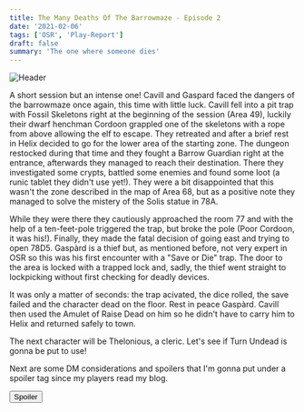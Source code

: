 ```yaml
---
title: The Many Deaths Of The Barrowmaze - Episode 2
date: '2021-02-06'
tags: ['OSR', 'Play-Report']
draft: false
summary: 'The one where someone dies'
---
```


![Header](https://i.imgur.com/aRisWjg.jpg)

A short session but an intense one! Cavill and Gaspard faced the dangers of the barrowmaze once again, this time with little luck. Cavill fell into a pit trap with Fossil Skeletons right at the beginning of the session (Area 49), luckily their dwarf henchman Cordoon grappled one of the skeletons with a rope from above allowing the elf to escape. They retreated and after a brief rest in Helix decided to go for the lower area of the starting zone. The dungeon restocked during that time and they fought a Barrow Guardian right at the entrance, afterwards they managed to reach their destination. There they investigated some crypts, battled some enemies and found some loot (a runic tablet they didn't use yet!). They were a bit disappointed that this wasn't the zone described in the map of Area 68, but as a positive note they managed to solve the mistery of the Solis statue in 78A.

While they were there they cautiously approached the room 77 and with the help of a ten-feet-pole triggered the trap, but broke the pole (Poor Cordoon, it was his!). Finally, they made the fatal decision of going east and trying to open 78D5. Gaspàrd is a thief but, as mentioned before, not very expert in OSR so this was his first encounter with a "Save or Die" trap. The door to the area is locked with a trapped lock and, sadly, the thief went straight to lockpicking without first checking for deadly devices.

It was only a matter of seconds: the trap acivated, the dice rolled, the save failed and the character dead on the floor. Rest in peace Gaspàrd. Cavill then used the Amulet of Raise Dead on him so he didn't have to carry him to Helix and returned safely to town.

The next character will be Thelonious, a cleric. Let's see if Turn Undead is gonna be put to use!

Next are some DM considerations and spoilers that I'm gonna put under a spoiler tag since my players read my blog.

<button title="Click to show/hide content" type="button" onclick="if(document.getElementById('spoiler') .style.display=='none') {document.getElementById('spoiler') .style.display=''}else{document.getElementById('spoiler') .style.display='none'}">Spoiler</button>

<div id="spoiler" style="display:none; background: #4a4a4a;
  border-left: 10px solid #ccc;
  margin: 1.5em 10px;
  padding: 0.5em 10px;">
First of all I still have to decide if I want saving rolls for traps or not. The first one got triggered and luckily it turned out to be a monster one, but it could've been a bottomles one! I'm not sure I like "gotcha" traps like that that don't even allow saves. 
<br>
Secondly I tweaked some of the restock numbers. I'm ok with the dungeon being alive and persistent, but if following the book RAW a lot of beginning zones become a "hack and slash" excercise of patience with little to no progress. For example I was supposed to have 4 restocked rooms instead of only one when they fought the guardian. That woul've meant half an hour with no progress.
<br>
They still haven't met the Mongrelmen properly and they're always like one door away from some meaningful roleplay but I hope they'll meet them soon. I never actually introduced them to proper faction play. 
<br>
And lastly a general consideration about the players. I found it really amusing to see how Cavell went inside the opened room even after Gaspàrd died, and wanted to even open the sarcophagus contained inside. That would've meant risking the entire adventure just for getting some loot sooner. This is a curious phenomenon in my opinion and one that really taps into the whole Risk vs Reward concept of dungeons. Let's be real, once you're high enough level and have enough coinage to justify sleeping in taverns for years there's really no reason to push your luck for "just one more door", yet people still do it. Fascinating!  
</div>
